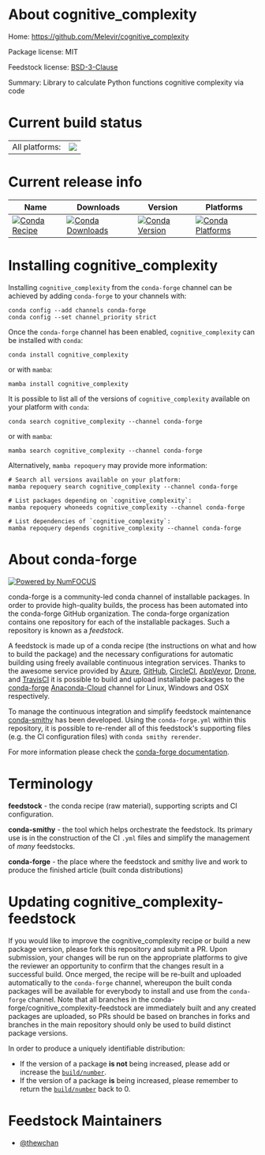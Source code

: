 About cognitive_complexity
==========================

Home: https://github.com/Melevir/cognitive_complexity

Package license: MIT

Feedstock license: [BSD-3-Clause](https://github.com/conda-forge/cognitive_complexity-feedstock/blob/main/LICENSE.txt)

Summary: Library to calculate Python functions cognitive complexity via code

Current build status
====================


<table><tr><td>All platforms:</td>
    <td>
      <a href="https://dev.azure.com/conda-forge/feedstock-builds/_build/latest?definitionId=12483&branchName=main">
        <img src="https://dev.azure.com/conda-forge/feedstock-builds/_apis/build/status/cognitive_complexity-feedstock?branchName=main">
      </a>
    </td>
  </tr>
</table>

Current release info
====================

| Name | Downloads | Version | Platforms |
| --- | --- | --- | --- |
| [![Conda Recipe](https://img.shields.io/badge/recipe-cognitive_complexity-green.svg)](https://anaconda.org/conda-forge/cognitive_complexity) | [![Conda Downloads](https://img.shields.io/conda/dn/conda-forge/cognitive_complexity.svg)](https://anaconda.org/conda-forge/cognitive_complexity) | [![Conda Version](https://img.shields.io/conda/vn/conda-forge/cognitive_complexity.svg)](https://anaconda.org/conda-forge/cognitive_complexity) | [![Conda Platforms](https://img.shields.io/conda/pn/conda-forge/cognitive_complexity.svg)](https://anaconda.org/conda-forge/cognitive_complexity) |

Installing cognitive_complexity
===============================

Installing `cognitive_complexity` from the `conda-forge` channel can be achieved by adding `conda-forge` to your channels with:

```
conda config --add channels conda-forge
conda config --set channel_priority strict
```

Once the `conda-forge` channel has been enabled, `cognitive_complexity` can be installed with `conda`:

```
conda install cognitive_complexity
```

or with `mamba`:

```
mamba install cognitive_complexity
```

It is possible to list all of the versions of `cognitive_complexity` available on your platform with `conda`:

```
conda search cognitive_complexity --channel conda-forge
```

or with `mamba`:

```
mamba search cognitive_complexity --channel conda-forge
```

Alternatively, `mamba repoquery` may provide more information:

```
# Search all versions available on your platform:
mamba repoquery search cognitive_complexity --channel conda-forge

# List packages depending on `cognitive_complexity`:
mamba repoquery whoneeds cognitive_complexity --channel conda-forge

# List dependencies of `cognitive_complexity`:
mamba repoquery depends cognitive_complexity --channel conda-forge
```


About conda-forge
=================

[![Powered by
NumFOCUS](https://img.shields.io/badge/powered%20by-NumFOCUS-orange.svg?style=flat&colorA=E1523D&colorB=007D8A)](https://numfocus.org)

conda-forge is a community-led conda channel of installable packages.
In order to provide high-quality builds, the process has been automated into the
conda-forge GitHub organization. The conda-forge organization contains one repository
for each of the installable packages. Such a repository is known as a *feedstock*.

A feedstock is made up of a conda recipe (the instructions on what and how to build
the package) and the necessary configurations for automatic building using freely
available continuous integration services. Thanks to the awesome service provided by
[Azure](https://azure.microsoft.com/en-us/services/devops/), [GitHub](https://github.com/),
[CircleCI](https://circleci.com/), [AppVeyor](https://www.appveyor.com/),
[Drone](https://cloud.drone.io/welcome), and [TravisCI](https://travis-ci.com/)
it is possible to build and upload installable packages to the
[conda-forge](https://anaconda.org/conda-forge) [Anaconda-Cloud](https://anaconda.org/)
channel for Linux, Windows and OSX respectively.

To manage the continuous integration and simplify feedstock maintenance
[conda-smithy](https://github.com/conda-forge/conda-smithy) has been developed.
Using the ``conda-forge.yml`` within this repository, it is possible to re-render all of
this feedstock's supporting files (e.g. the CI configuration files) with ``conda smithy rerender``.

For more information please check the [conda-forge documentation](https://conda-forge.org/docs/).

Terminology
===========

**feedstock** - the conda recipe (raw material), supporting scripts and CI configuration.

**conda-smithy** - the tool which helps orchestrate the feedstock.
                   Its primary use is in the construction of the CI ``.yml`` files
                   and simplify the management of *many* feedstocks.

**conda-forge** - the place where the feedstock and smithy live and work to
                  produce the finished article (built conda distributions)


Updating cognitive_complexity-feedstock
=======================================

If you would like to improve the cognitive_complexity recipe or build a new
package version, please fork this repository and submit a PR. Upon submission,
your changes will be run on the appropriate platforms to give the reviewer an
opportunity to confirm that the changes result in a successful build. Once
merged, the recipe will be re-built and uploaded automatically to the
`conda-forge` channel, whereupon the built conda packages will be available for
everybody to install and use from the `conda-forge` channel.
Note that all branches in the conda-forge/cognitive_complexity-feedstock are
immediately built and any created packages are uploaded, so PRs should be based
on branches in forks and branches in the main repository should only be used to
build distinct package versions.

In order to produce a uniquely identifiable distribution:
 * If the version of a package **is not** being increased, please add or increase
   the [``build/number``](https://docs.conda.io/projects/conda-build/en/latest/resources/define-metadata.html#build-number-and-string).
 * If the version of a package **is** being increased, please remember to return
   the [``build/number``](https://docs.conda.io/projects/conda-build/en/latest/resources/define-metadata.html#build-number-and-string)
   back to 0.

Feedstock Maintainers
=====================

* [@thewchan](https://github.com/thewchan/)

